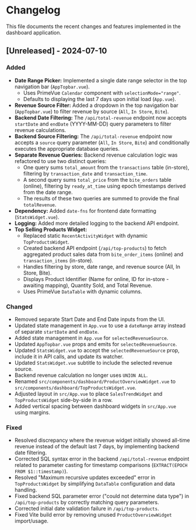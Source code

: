 # Changelog

This file documents the recent changes and features implemented in the dashboard application.

## [Unreleased] - 2024-07-10

### Added

*   **Date Range Picker:** Implemented a single date range selector in the top navigation bar (`AppTopbar.vue`).
    *   Uses PrimeVue `Calendar` component with `selectionMode="range"`.
    *   Defaults to displaying the last 7 days upon initial load (`App.vue`).
*   **Revenue Source Filter:** Added a dropdown in the top navigation bar (`AppTopbar.vue`) to filter revenue by source (`All`, `In Store`, `Bite`).
*   **Backend Date Filtering:** The `/api/total-revenue` endpoint now accepts `startDate` and `endDate` (YYYY-MM-DD) query parameters to filter revenue calculations.
*   **Backend Source Filtering:** The `/api/total-revenue` endpoint now accepts a `source` query parameter (`All`, `In Store`, `Bite`) and conditionally executes the appropriate database queries.
*   **Separate Revenue Queries:** Backend revenue calculation logic was refactored to use two distinct queries:
    *   One query sums `total_amount` from the `transactions` table (in-store), filtering by `transaction_date` and `transaction_time`.
    *   A second query sums `total_price` from the `bite_orders` table (online), filtering by `ready_at_time` using epoch timestamps derived from the date range.
    *   The results of these two queries are summed to provide the final `totalRevenue`.
*   **Dependency:** Added `date-fns` for frontend date formatting (`StatsWidget.vue`).
*   **Logging:** Added more detailed logging to the backend API endpoint.
*   **Top Selling Products Widget:**
    *   Replaced static `RecentActivityWidget` with dynamic `TopProductsWidget`.
    *   Created backend API endpoint (`/api/top-products`) to fetch aggregated product sales data from `bite_order_items` (online) and `transaction_items` (in-store).
    *   Handles filtering by store, date range, and revenue source (All, In Store, Bite).
    *   Displays Product Identifier (Name for online, ID for in-store - awaiting mapping), Quantity Sold, and Total Revenue.
    *   Uses PrimeVue `DataTable` with dynamic columns.

### Changed

*   Removed separate Start Date and End Date inputs from the UI.
*   Updated state management in `App.vue` to use a `dateRange` array instead of separate `startDate` and `endDate`.
*   Added state management in `App.vue` for `selectedRevenueSource`.
*   Updated `AppTopbar.vue` props and emits for `selectedRevenueSource`.
*   Updated `StatsWidget.vue` to accept the `selectedRevenueSource` prop, include it in API calls, and update its watcher.
*   Updated `StatsWidget.vue` subtitle to include the selected revenue source.
*   Backend revenue calculation no longer uses `UNION ALL`.
*   Renamed `src/components/dashboard/ProductOverviewWidget.vue` to `src/components/dashboard/TopProductsWidget.vue`.
*   Adjusted layout in `src/App.vue` to place `SalesTrendWidget` and `TopProductsWidget` side-by-side in a row.
*   Added vertical spacing between dashboard widgets in `src/App.vue` using margins.

### Fixed

*   Resolved discrepancy where the revenue widget initially showed all-time revenue instead of the default last 7 days, by implementing backend date filtering.
*   Corrected SQL syntax error in the backend `/api/total-revenue` endpoint related to parameter casting for timestamp comparisons (`EXTRACT(EPOCH FROM $1::timestamp)`).
*   Resolved "Maximum recursive updates exceeded" error in `TopProductsWidget` by simplifying `DataTable` configuration and data handling.
*   Fixed backend SQL parameter error ("could not determine data type") in `/api/top-products` by correctly matching query parameters.
*   Corrected initial date validation failure in `/api/top-products`.
*   Fixed Vite build error by removing unused `ProductOverviewWidget` import/usage. 